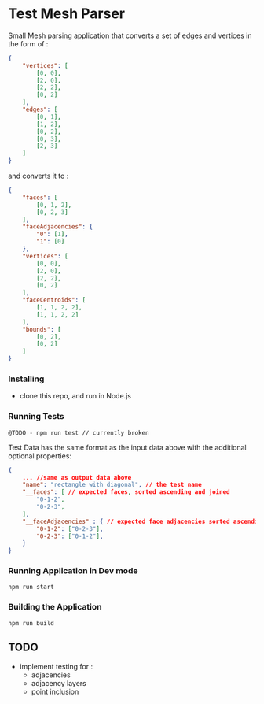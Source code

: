 # Test Mesh Parser

Small Mesh parsing application that converts a set of edges and vertices in the form of : 

```json
{
	"vertices": [
		[0, 0],
		[2, 0],
		[2, 2],
		[0, 2]
	],
	"edges": [
		[0, 1],
		[1, 2],
		[0, 2],
		[0, 3],
		[2, 3]
	]
}
```

and converts it to :

```json
{
	"faces": [
		[0, 1, 2],
		[0, 2, 3]
	],
	"faceAdjacencies": {
		"0": [1],
		"1": [0]
	},
	"vertices": [
		[0, 0],
		[2, 0],
		[2, 2],
		[0, 2]
	],
	"faceCentroids": [
		[1, 1, 2, 2],
		[1, 1, 2, 2]
	],
	"bounds": [
		[0, 2],
		[0, 2]
	]
}
```

### Installing 

-   clone this repo, and run in Node.js

### Running Tests
```
@TODO - npm run test // currently broken
```

Test Data has the same format as the input data above with the additional optional properties:

```json
{
    ... //same as output data above
    "name": "rectangle with diagonal", // the test name
    "__faces": [ // expected faces, sorted ascending and joined
        "0-1-2",
        "0-2-3",
    ],
    "__faceAdjacencies" : { // expected face adjacencies sorted ascending and joined
        "0-1-2": ["0-2-3"],
        "0-2-3": ["0-1-2"],
    }
}
```

### Running Application in Dev mode
```
npm run start
```

### Building the Application
```
npm run build
```

## TODO

- implement testing for :
    - adjacencies
    - adjacency layers
    - point inclusion
